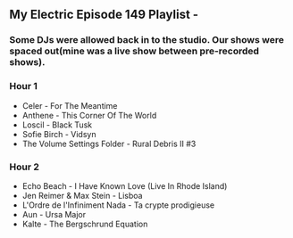 ## My Electric Episode 149 Playlist -
### Some DJs were allowed back in to the studio. Our shows were spaced out(mine was a live show between pre-recorded shows).

### Hour 1
* Celer - For The Meantime
* Anthene - This Corner Of The World
* Loscil - Black Tusk
* Sofie Birch - Vidsyn
* The Volume Settings Folder - Rural Debris II #3

### Hour 2
* Echo Beach - I Have Known Love (Live In Rhode Island)
* Jen Reimer & Max Stein - Lisboa
* L'Ordre de l'Infiniment Nada - Ta crypte prodigieuse
* Aun - Ursa Major
* Kalte - The Bergschrund Equation

